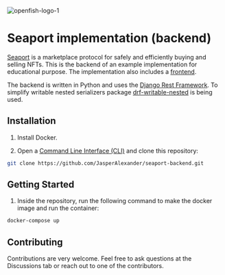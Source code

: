 ![openfish-logo-1](https://user-images.githubusercontent.com/84851956/186010813-a67bc95d-11f7-4af9-a907-806b9159618d.png)

# Seaport implementation (backend)

[Seaport](https://github.com/ProjectOpenSea/seaport) is a marketplace protocol for safely and efficiently buying and selling NFTs. This is the backend of an example implementation for educational purpose. The implementation also includes a [frontend](https://github.com/JasperAlexander/seaport-frontend).

The backend is written in Python and uses the [Django Rest Framework](https://github.com/encode/django-rest-framework). To simplify writable nested serializers package [drf-writable-nested](https://github.com/beda-software/drf-writable-nested) is being used.

## Installation

1. Install Docker.

2. Open a [Command Line Interface (CLI)](https://en.wikipedia.org/wiki/Command-line_interface) and clone this repository:

```bash
git clone https://github.com/JasperAlexander/seaport-backend.git
```

## Getting Started

1. Inside the repository, run the following command to make the docker image and run the container:

```bash
docker-compose up
```

## Contributing

Contributions are very welcome. Feel free to ask questions at the Discussions tab or reach out to one of the contributors.
